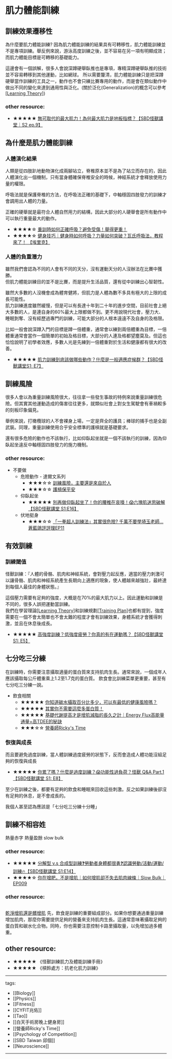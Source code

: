 # 肌力體能訓練

## 訓練效果遷移性
為什麼要肌力體能訓練? 因為肌力體能訓練的結果具有可轉移性，肌力體能訓練並不是專項訓練。舉反例來說，游泳高度訓練之後，並不容易在另一項有明顯成效；而肌力體能目標是可轉移的基礎能力。

這邊會有一個誤解，很多人會說深蹲硬舉臥推也是專項，專精深蹲硬舉臥推的技術並不容易轉移到其他運動，比如網球。
所以需要釐清，肌力體能訓練只是把深蹲硬舉當作訓練的工具之一，動作也不會只練比賽專用的動作，而是會在類似動作中做出不同的變化來達到通用性與泛化。(關於泛化(Generalization)的概念可以參考[[Learning Theory]](/Content/Natural%20Science/Biology/Neuroscience/Learning%20Theory.html#header-6))

### other resource:
* ★★★★★ [無可取代的最大肌力！為何最大肌力是地板指標？【SBD怪獸講堂｜S2 ep.9】](https://youtu.be/fgfVk_GtPMA)

## 為什麼是肌力體能訓練

### 人體演化結果
人類是從四肢趴地動物演化成兩腳站立，脊椎原本並不是為了站立而存在的，因此人體演化出一個機制，只有當身體確保脊椎安全的時候，神經系統才會釋放使用力量的權限。

呼吸法就是保護脊椎的方法，在呼吸法正確的基礎下，中軸穩固四肢發力的訓練才會調用出人體的力量。

正確的硬舉就是最符合人體自然用力的結構，因此大部分的人硬舉會是所有動作中可以執行重量最大的動作。

* ★★★★☆ [重訓時如何正確呼吸？避免受傷！舉得更重！](https://www.youtube.com/watch?v=-RqGaejME8o)
* ★★★★☆ [健身技巧｜健身時如何呼吸？力量如何突破？瓦氏呼吸法，教程來了！ 【埃里克】](https://www.youtube.com/watch?v=5H-qRkogLl8)

### 人體的負重潛力
雖然我們會認為不同的人會有不同的天分，沒有運動天分的人沒辦法在比賽中獲勝。  
但肌力體能訓練目的並不是比賽，而是提升生活品質，還有從中訓練出心智韌性。  

雖然大多數的人沒機會成為體育健將，但肌力是人體為數不多具有極大的上限的成長可能性。  
肌力訓練進度雖然緩慢，但是可以有長達十年到二十年的進步空間，目前社會上絕大多數的人，是連自身的60%最大上限都做不到。更不用說現代社會，壓力大、睡眠剝奪、沒有經歷過專門的訓練，可能大部分的人根本遠遠不及自身的及格限。

比如一般會說深蹲入門的目標是蹲一倍體重，通常會以練到兩倍體重為目標，一倍體重通常會當作一個簡單的初始及格目標，大部分的人連及格都望塵莫及。但這也恰恰說明了初學者效應，多數人光是先練到一倍體重對於生活和健康都有很大的改善。

* ★★★★★ [肌力訓練到底該做哪些動作？什麼是一般適應症候群？【SBD怪獸講堂S1: E7】](https://youtu.be/Y3i2eZ25E9o)


## 訓練風險
很多人會以為重量訓練風險很大，往往拿一些發生事故的特例來說重量訓練很危險。但其實其他運動造成的傷害往往更多，就類似社會上對女生駕駛會有車禍較多的刻板印象偏見。

舉例來說，打橄欖球的人不會裸身上場，一定是齊全的護具；棒球的捕手也是全副武裝。同理，重量訓練使用合乎安全標準的護槓就是基礎要求。

還有很多危險的動作也不該執行，比如仰臥起坐就是一個不該執行的訓練，因為仰臥起坐違反中軸穩固四肢發力的施力機制。

### other resource:
* 不要做
  * 危險動作 - 達爾文系列
    * ★★★☆☆ [訓練風險，主要還是來自於人](https://youtu.be/3KxAO6zhEyQ)
    * ★★★☆☆ [護槓保平安](https://youtu.be/FNyGpBzzfyk)
  * 仰臥起坐
    * ★★★★★ [別再做仰臥起坐了！你的腰椎在哀嚎！😱六塊肌迷思破解【SBD怪獸講堂 S1:E16】](https://www.youtube.com/watch?v=aXJSPmzsGKc)
  * 伏地挺身
    * ★★★☆☆ [「一拳超人訓練法」其實很危險? 千萬不要學埼玉老師...蒼藍鴿評評理EP11](https://www.youtube.com/watch?v=V1Pp1GlCRB8)


## 有效訓練

### 訓練閾值
怪獸訓練：『人體的骨骼、肌肉和神經系統，會對壓力起反應，適當的壓力刺激可以讓骨骼、肌肉和神經系統產生長期向上適應的現象，使人體越來越強壯，最終達到每個人最佳的身體狀態。』 

這個壓力需要有足夠的強度，大概是在70%的最大肌力以上。因此運動和訓練是不同的，很多人誤把運動當訓練。  
我們在學習理論[[Learning Theory]](/Content/Natural%20Science/Biology/Neuroscience/Learning%20Theory)和訓練規劃[[Training Plan]](/Content/Natural%20Science/Biology/Neuroscience/Training%20Plan)也都有提到，強度需要在一個不會太簡單也不會太難的程度才會有訓練效果，身體系統才會獲得刺激，並且在休息後成長。
* ★★★★★ [高強度訓練？低強度疲勞？你真的有在運動嗎？【SBD怪獸講堂 S1: E5】 ](https://youtu.be/lLI5-pbbn3w)

## 七分吃三分練
在訓練時，你需要注意攝取適量的蛋白質來支持肌肉生長。通常來說，一個成年人應該攝取每公斤體重乘上1.2至1.7克的蛋白質。
飲食會比訓練菜單更重要，甚至有七分吃三分練一說。

* 飲食相關
  * ★★★★★ [你知道碳水攝取百分比多少，可以有最低的健康風險嗎？](https://youtu.be/xqAo_9ZIhOY)
  * ★★★★★ [其實你不需要這麼多蛋白質！](https://www.youtube.com/watch?v=6cyWwGoLLok)
  * ★★★★★ [基礎代謝提高才是增肌減脂的長久之計｜Energy Flux高能量通量+高TDEE的秘訣](https://youtu.be/_gkLh2KpwKo)
  * ★★★☆☆ [營養師Ricky's Time](https://www.youtube.com/@RickysTime/videos)

### 恢復與成長
而且要避免過度訓練，當人體訓練過度疲勞的狀態下，反而會造成人體功能沒組足夠的恢復與成長

* ★★★★★ [你累了嗎？什麼是過度訓練？😱功能性過負荷？怪獸 Q&A Part.1【SBD怪獸講堂 S1: E8】](https://youtu.be/AyboJhRDQy8)

至少在訓練之後，都要有足夠的飲食和睡眠來回收這些刺激。反之如果訓練後卻沒有足夠的休息，是不會成長的。

我個人甚至認為應該是「七分吃三分練十分睡」


## 訓練不相容姓
熱量赤字 熱量盈餘 slow bulk

### other resource:
* ★★★★★ [分解型 v.s 合成型訓練❓勞動者身體都很勇❓認識勞動/活動/運動/訓練🔥【SBD怪獸講堂 S1:E14】](https://youtu.be/Sn3tAPMRWHw)
* ★★★★☆ [你在增肥，不是增肌｜如何增肌卻不失去肌肉線條｜Slow Bulk｜EP009](https://www.youtube.com/watch?v=SkUBFMTu6b4)






### other resource:



## 


### 
[乾淨增肌還是髒增肌](https://www.youtube.com/watch?v=9hEv1cWCcDs)
先，飲食是訓練的重要組成部分。如果你想要通過重量訓練增加肌肉，那麼你需要提供足夠的營養來支持肌肉生長。這通常意味著攝取足夠的蛋白質和碳水化合物。同時，你也需要注意控制卡路里攝取量，以免增加過多體重。


## other resource:
* ★★★★★ 《怪獸訓練肌力及體能訓練手冊》
* ★★★★★ 《槓鈴處方：抗老化肌力訓練》


---
tags:
  - [[Biology]]
  - [[Physics]]
  - [[Fitness]]  
  - [[CYFIT兆佑]]
  - [[Tao]]
  - [[白天手術房晚上健身房]]
  - [[營養師Ricky's Time]]
  - [[Psychology of Competition]]
  - [[SBD Taiwan 邱個]]
  - [[Neuroscience]]

---